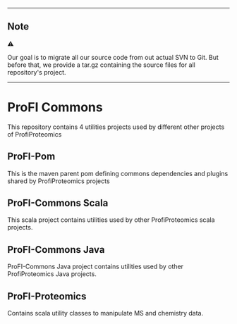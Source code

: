 
---

## Note

:warning:

Our goal is to migrate all our source code from out actual SVN to Git.
But before that, we provide a tar.gz containing the source files for all repository's project.

---

# ProFI Commons 

This repository contains 4 utilities projects used by different other projects of ProfiProteomics

## ProFI-Pom

This is the maven parent pom defining commons dependencies and plugins shared by ProfiProteomics projects

## ProFI-Commons Scala

This scala project contains utilities used by other ProfiProteomics scala projects.


## ProFI-Commons Java

ProFI-Commons Java project contains utilities used by other ProfiProteomics Java projects.


## ProFI-Proteomics

Contains scala utility classes to manipulate MS and chemistry data.


